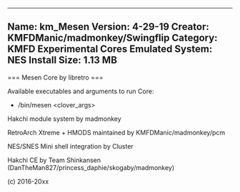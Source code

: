 -----------------------
Name: km_Mesen
Version: 4-29-19
Creator: KMFDManic/madmonkey/Swingflip
Category: KMFD Experimental Cores
Emulated System: NES
Install Size: 1.13 MB
-----------------------
=== Mesen Core by libretro ===

Available executables and arguments to run Core:
- /bin/mesen <rom> <clover_args>

Hakchi module system by madmonkey

RetroArch Xtreme + HMODS maintained by KMFDManic/madmonkey/pcm

NES/SNES Mini shell integration by Cluster

Hakchi CE by Team Shinkansen (DanTheMan827/princess_daphie/skogaby/madmonkey)

(c) 2016-20xx
